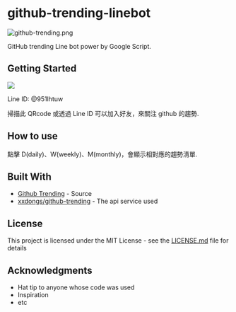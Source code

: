 # github-trending-linebot

![github-trending.png](https://pbs.twimg.com/profile_images/620263843437125632/pklcPmRO_400x400.png)

GitHub trending Line bot power by Google Script.

## Getting Started

![](https://c7b23f33.ngrok.io/951lhtuw.png)

Line ID: @951lhtuw

掃描此 QRcode 或透過 Line ID 可以加入好友，來關注 github 的趨勢.

## How to use

點擊 D(daily)、W(weekly)、M(monthly)，會顯示相對應的趨勢清單.


## Built With

* [Github Trending](https://github.com/trending) - Source
* [xxdongs/github-trending](https://github.com/xxdongs/github-trending) - The api service used

## License

This project is licensed under the MIT License - see the [LICENSE.md](https://github.com/mayugelin/github-trending-linebot/blob/master/LICENSE) file for details

## Acknowledgments

* Hat tip to anyone whose code was used
* Inspiration
* etc
